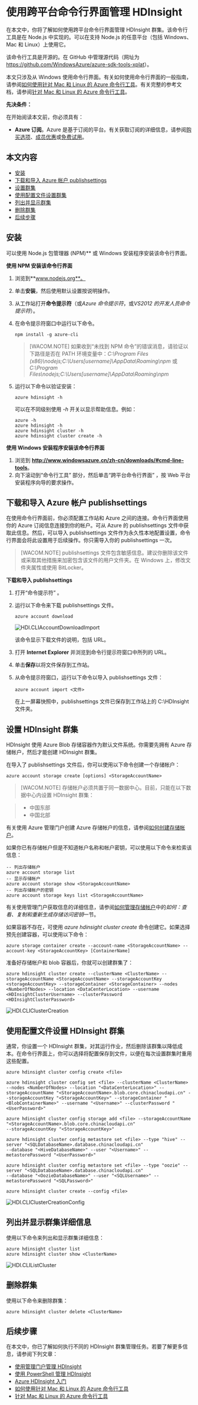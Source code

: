 <properties linkid="manage-services-hdinsight-administer-hdinsight-using-command-line" urlDisplayName="HDInsight Administration" pageTitle="Administer HDInsight using using the Cross-Platform Command-Line Interface | Azure" metaKeywords="hdinsight, hdinsight administration, hdinsight administration azure" description="Learn how to use the Cross-Platform Command-Line Interface to manage HDInsight clusters on any platform that supports Node.js, including Windows, Mac, and Linux." services="hdinsight" umbracoNaviHide="0" disqusComments="1" editor="cgronlun" manager="paulettm" title="Administer HDInsight using the Cross-platform Command-line Interface" authors="jgao" />

# 使用跨平台命令行界面管理 HDInsight

在本文中，你将了解如何使用跨平台命令行界面管理 HDInsight 群集。该命令行工具是在 Node.js 中实现的。可以在支持 Node.js 的任意平台（包括 Windows、Mac 和 Linux）上使用它。

该命令行工具是开源的。在 GitHub 中管理源代码（网址为 <https://github.com/WindowsAzure/azure-sdk-tools-xplat>）。

本文只涉及从 Windows 使用命令行界面。有关如何使用命令行界面的一般指南，请参阅[如何使用针对 Mac 和 Linux 的 Azure 命令行工具][]。有关完整的参考文档，请参阅[针对 Mac 和 Linux 的 Azure 命令行工具][]。

**先决条件：**

在开始阅读本文前，你必须具有：

-   **Azure 订阅**。Azure 是基于订阅的平台。有关获取订阅的详细信息，请参阅[购买选项][]、[成员优惠][购买选项]或[免费试用][]。

## 本文内容

-   [安装][]
-   [下载和导入 Azure 帐户 publishsettings][]
-   [设置群集][]
-   [使用配置文件设置群集][]
-   [列出并显示群集][]
-   [删除群集][]
-   [后续步骤][]

## <a id="installation"></a>安装

可以使用 Node.js 包管理器 (NPM)** 或 Windows 安装程序安装该命令行界面。

**使用 NPM 安装该命令行界面**

1.  浏览到**www.nodejs.org**。
2.  单击**安装**，然后使用默认设置按说明操作。
3.  从工作站打开**命令提示符**（或*Azure 命令提示符*，或*VS2012 的开发人员命令提示符*）。
4.  在命令提示符窗口中运行以下命令。

        npm install -g azure-cli

    > [WACOM.NOTE] 如果收到“未找到 NPM 命令”的错误消息，请验证以下路径是否在 PATH 环境变量中：*C:\\Program Files (x86)\\nodejs;C:\\Users[username]\\AppData\\Roaming\\npm* 或 *C:\\Program Files\\nodejs;C:\\Users[username]\\AppData\\Roaming\\npm*

5.  运行以下命令以验证安装：

        azure hdinsight -h

    可以在不同级别使用 *-h* 开关以显示帮助信息。例如：

        azure -h
        azure hdinsight -h
        azure hdinsight cluster -h
        azure hdinsight cluster create -h

**使用 Windows 安装程序安装该命令行界面**

1.  浏览到 **<http://www.windowsazure.cn/zh-cn/downloads/#cmd-line-tools>**。
2.  向下滚动到“命令行工具” 部分，然后单击“跨平台命令行界面” ，按 Web 平台安装程序向导的要求操作。

## <a id="importsettings"></a>下载和导入 Azure 帐户 publishsettings

在使用命令行界面前，你必须配置工作站和 Azure 之间的连接。命令行界面使用你的 Azure 订阅信息连接到你的帐户。可从 Azure 的 publishsettings 文件中获取此信息。然后，可以导入 publishsettings 文件作为永久性本地配置设置，命令行界面会将此设置用于后续操作。你只需导入你的 publishsettings 一次。

> [WACOM.NOTE] publishsettings 文件包含敏感信息。建议你删除该文件或采取其他措施来加密包含该文件的用户文件夹。在 Windows 上，修改文件夹属性或使用 BitLocker。

**下载和导入 publishsettings**

1.  打开“命令提示符” 。
2.  运行以下命令来下载 publishsettings 文件。

        azure account download

    ![HDI.CLIAccountDownloadImport][]

    该命令显示下载文件的说明，包括 URL。

3.  打开 **Internet Explorer** 并浏览到命令行提示符窗口中所列的 URL。
4.  单击**保存**以将文件保存到工作站。
5.  从命令提示符窗口，运行以下命令以导入 publishsettings 文件：

        azure account import <文件>

    在上一屏幕快照中，publishsettings 文件已保存到工作站上的 C:\\HDInsight 文件夹。

## <a id="provision"></a>设置 HDInsight 群集

HDInsight 使用 Azure Blob 存储容器作为默认文件系统。你需要先拥有 Azure 存储帐户，然后才能创建 HDInsight 群集。

在导入了 publishsettings 文件后，你可以使用以下命令创建一个存储帐户：

    azure account storage create [options] <StorageAccountName>

> [WACOM.NOTE] 存储帐户必须共置于同一数据中心。目前，只能在以下数据中心内设置 HDInsight 群集：

> -   中国东部
> -   中国北部


有关使用 Azure 管理门户创建 Azure 存储帐户的信息，请参阅[如何创建存储帐户][]。

如果你已有存储帐户但是不知道帐户名称和帐户密钥，可以使用以下命令来检索该信息：

    -- 列出存储帐户
    azure account storage list
    -- 显示存储帐户
    azure account storage show <StorageAccountName>
    -- 列出存储帐户的密钥
    azure account storage keys list <StorageAccountName>

有关使用管理门户获取信息的详细信息，请参阅[如何管理存储帐户][]中的*如何：查看、复制和重新生成存储访问密钥*一节。

如果容器不存在，可使用 *azure hdinsight cluster create* 命令创建它。如果选择预先创建容器，可以使用以下命令：

    azure storage container create --account-name <StorageAccountName> --account-key <StorageAccountKey> [ContainerName]
        

准备好存储帐户和 blob 容器后，你就可以创建群集了：

    azure hdinsight cluster create --clusterName <ClusterName> --storageAccountName <StorageAccountName> --storageAccountKey <storageAccountKey> --storageContainer <StorageContainer> --nodes <NumberOfNodes> --location <DataCenterLocation> --username <HDInsightClusterUsername> --clusterPassword <HDInsightClusterPassword>

![HDI.CLIClusterCreation][]

## <a id="provisionconfigfile"></a>使用配置文件设置 HDInsight 群集

通常，你设置一个 HDInsight 群集，对其运行作业，然后删除该群集以降低成本。在命令行界面上，你可以选择将配置保存到文件，以便在每次设置群集时重用这些配置。

    azure hdinsight cluster config create <file>
     
    azure hdinsight cluster config set <file> --clusterName <ClusterName> --nodes <NumberOfNodes> --location "<DataCenterLocation>" --storageAccountName "<StorageAccountName>.blob.core.chinacloudapi.cn" --storageAccountKey "<StorageAccountKey>" --storageContainer "<BlobContainerName>" --username "<Username>" --clusterPassword "<UserPassword>"
     
    azure hdinsight cluster config storage add <file> --storageAccountName "<StorageAccountName>.blob.core.chinacloudapi.cn"
    --storageAccountKey "<StorageAccountKey>"
     
    azure hdinsight cluster config metastore set <file> --type "hive" --server "<SQLDatabaseName>.database.chinacloudapi.cn"
    --database "<HiveDatabaseName>" --user "<Username>" --metastorePassword "<UserPassword>"
     
    azure hdinsight cluster config metastore set <file> --type "oozie" --server "<SQLDatabaseName>.database.chinacloudapi.cn"
    --database "<OozieDatabaseName>" --user "<SQLUsername>" --metastorePassword "<SQLPassword>"
     
    azure hdinsight cluster create --config <file>
         

![HDI.CLIClusterCreationConfig][]

## <a id="listshow"></a>列出并显示群集详细信息

使用以下命令来列出和显示群集详细信息：

    azure hdinsight cluster list
    azure hdinsight cluster show <ClusterName>

![HDI.CLIListCluster][]

## <a id="delete"></a>删除群集

使用以下命令来删除群集：

    azure hdinsight cluster delete <ClusterName>

## <a id="nextsteps"></a>后续步骤

在本文中，你已了解如何执行不同的 HDInsight 群集管理任务。若要了解更多信息，请参阅下列文章：

-   [使用管理门户管理 HDInsight][]
-   [使用 PowerShell 管理 HDInsight][]
-   [Azure HDInsight 入门][]
-   [如何使用针对 Mac 和 Linux 的 Azure 命令行工具][]
-   [针对 Mac 和 Linux 的 Azure 命令行工具][]

  [如何使用针对 Mac 和 Linux 的 Azure 命令行工具]: /zh-cn/develop/nodejs/how-to-guides/command-line-tools/
  [针对 Mac 和 Linux 的 Azure 命令行工具]: /zh-cn/manage/linux/other-resources/command-line-tools/
  [购买选项]: http://www.windowsazure.cn/zh-cn/pricing/overview/
  [免费试用]: http://www.windowsazure.cn/zh-cn/pricing/free-trial/
  [安装]: #installation
  [下载和导入 Azure 帐户 publishsettings]: #importsettings
  [设置群集]: #provision
  [使用配置文件设置群集]: #provisionconfigfile
  [列出并显示群集]: #listshow
  [删除群集]: #delete
  [后续步骤]: #nextsteps
  [HDI.CLIAccountDownloadImport]: ./media/hdinsight-administer-use-command-line/HDI.CLIAccountDownloadImport.png
  [如何创建存储帐户]: /zh-cn/manage/services/storage/how-to-create-a-storage-account/
  [如何管理存储帐户]: /zh-cn/manage/services/storage/how-to-manage-a-storage-account/
  [HDI.CLIClusterCreation]: ./media/hdinsight-administer-use-command-line/HDI.CLIClusterCreation.png
  [HDI.CLIClusterCreationConfig]: ./media/hdinsight-administer-use-command-line/HDI.CLIClusterCreationConfig.png
  [HDI.CLIListCluster]: ./media/hdinsight-administer-use-command-line/HDI.CLIListClusters.png "列出并显示群集"
  [使用管理门户管理 HDInsight]: ../hdinsight-administer-use-management-portal/
  [使用 PowerShell 管理 HDInsight]: ../hdinsight-administer-use-powershell/
  [Azure HDInsight 入门]: ../hdinsight-get-started/
